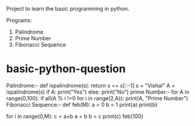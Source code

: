 Project to learn the basic programming in python.

Programs:

1. Palindrome
2. Prime Number
3. Fibonacci Sequence

# basic-python-question
Palindrome:-
def ispalindrome(s):
   return s == s[::-1]
s = "Vishal"
A = ispalindrome(s)
if A:
   print("Yes")
else:
   print("No")
prime Number:-
for A in range(0,100):
   if all(A % i !=0 for i in range(2,A)):
     print(A, "Prime Number")
Fibonacci Sequence:-
def feb(M):
   a = 0
   b = 1
   print(a)
   print(b)

   for i in range(0,M):
    c = a+b
    a = b
    b = c
    print(c)
feb(100)

